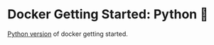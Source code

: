 # Docker Getting Started: Python 🐍
[Python version](https://docs.docker.com/language/python/) of docker getting started. 
